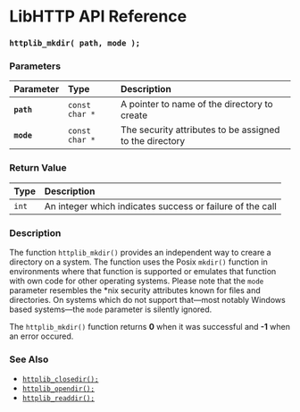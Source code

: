 # LibHTTP API Reference

### `httplib_mkdir( path, mode );`

### Parameters

| Parameter | Type | Description |
| :--- | :--- | :--- |
|**`path`**|`const char *`| A pointer to name of the directory to create |
|**`mode`**|`const char *`| The security attributes to be assigned to the directory |

### Return Value

| Type | Description |
| :--- | :--- |
|`int`|An integer which indicates success or failure of the call|

### Description

The function `httplib_mkdir()` provides an independent way to creare a directory on a system. The function uses the Posix `mkdir()` function in environments where that function is supported or emulates that function with own code for other operating systems. Please note that the `mode` parameter resembles the \*nix security attributes known for files and directories. On systems which do not support that&mdash;most notably Windows based systems&mdash;the `mode` parameter is silently ignored.

The `httplib_mkdir()` function returns **0** when it was successful and **-1** when an error occured.

### See Also

* [`httplib_closedir();`](httplib_closedir.md)
* [`httplib_opendir();`](httplib_opendir.md)
* [`httplib_readdir();`](httplib_readdir.md)
